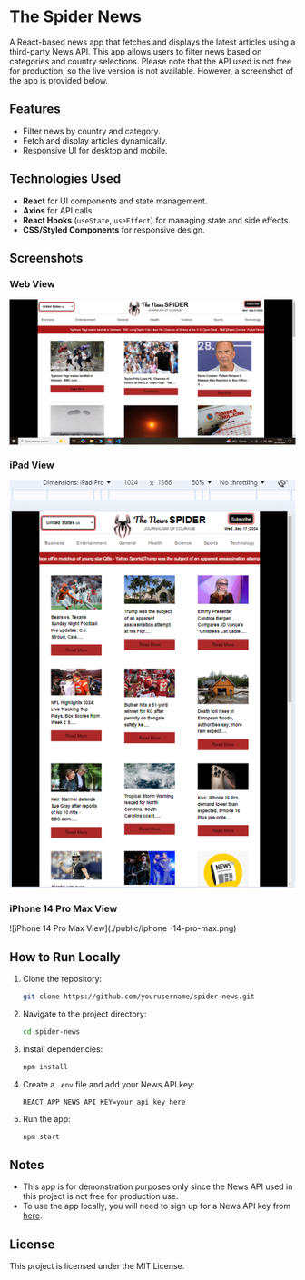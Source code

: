 # The Spider News

A React-based news app that fetches and displays the latest articles using a third-party News API. This app allows users to filter news based on categories and country selections. Please note that the API used is not free for production, so the live version is not available. However, a screenshot of the app is provided below.

## Features

- Filter news by country and category.
- Fetch and display articles dynamically.
- Responsive UI for desktop and mobile.

## Technologies Used

- **React** for UI components and state management.
- **Axios** for API calls.
- **React Hooks** (`useState`, `useEffect`) for managing state and side effects.
- **CSS/Styled Components** for responsive design.

## Screenshots

### Web View
![Web View](./public/web.png)

### iPad View
![iPad View](./public/ipad-view.png)

### iPhone 14 Pro Max View
![iPhone 14 Pro Max View](./public/iphone -14-pro-max.png)



## How to Run Locally

1. Clone the repository:

    ```bash
    git clone https://github.com/yourusername/spider-news.git
    ```

2. Navigate to the project directory:

    ```bash
    cd spider-news
    ```

3. Install dependencies:

    ```bash
    npm install
    ```

4. Create a `.env` file and add your News API key:

    ```
    REACT_APP_NEWS_API_KEY=your_api_key_here
    ```

5. Run the app:

    ```bash
    npm start
    ```

## Notes

- This app is for demonstration purposes only since the News API used in this project is not free for production use.
- To use the app locally, you will need to sign up for a News API key from [here](https://newsapi.org/).

## License

This project is licensed under the MIT License.



